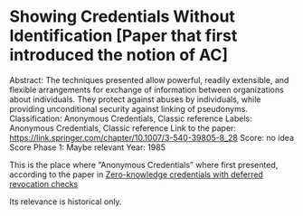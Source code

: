 # Showing Credentials Without Identification [Paper that first introduced the notion of AC]

Abstract: The techniques presented allow powerful, readily extensible, and flexible arrangements for exchange of information between organizations about individuals. They protect against abuses by individuals, while providing unconditional security against linking of pseudonyms.
Classification: Anonymous Credentials, Classic reference
Labels: Anonymous Credentials, Classic reference
Link to the paper: https://link.springer.com/chapter/10.1007/3-540-39805-8_28
Score: no idea
Score Phase 1: Maybe relevant
Year: 1985

This is the place where “Anonymous Credentials” where first presented, according to the paper in [Zero-knowledge credentials with deferred revocation checks](Zero-knowledge%20credentials%20with%20deferred%20revocatio%20e3684d2933e7499a8757a1c8c77e0e9b.md) 

Its relevance is historical only.